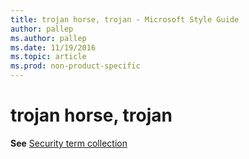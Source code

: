```yaml
---
title: trojan horse, trojan - Microsoft Style Guide
author: pallep
ms.author: pallep
ms.date: 11/19/2016
ms.topic: article
ms.prod: non-product-specific
---
```


# trojan horse, trojan

**See** [Security term collection](/style-guide/a-z-word-list-term-collections/term-collections/security-terms)
